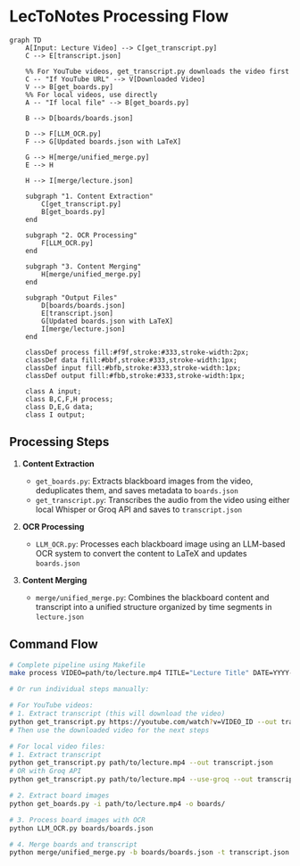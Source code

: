 # LecToNotes Processing Flow

```mermaid
graph TD
    A[Input: Lecture Video] --> C[get_transcript.py]
    C --> E[transcript.json]
    
    %% For YouTube videos, get_transcript.py downloads the video first
    C -- "If YouTube URL" --> V[Downloaded Video]
    V --> B[get_boards.py]
    %% For local videos, use directly
    A -- "If local file" --> B[get_boards.py]
    
    B --> D[boards/boards.json]
    
    D --> F[LLM_OCR.py]
    F --> G[Updated boards.json with LaTeX]
    
    G --> H[merge/unified_merge.py]
    E --> H
    
    H --> I[merge/lecture.json]
    
    subgraph "1. Content Extraction"
        C[get_transcript.py]
        B[get_boards.py]
    end
    
    subgraph "2. OCR Processing"
        F[LLM_OCR.py]
    end
    
    subgraph "3. Content Merging"
        H[merge/unified_merge.py]
    end
    
    subgraph "Output Files"
        D[boards/boards.json]
        E[transcript.json]
        G[Updated boards.json with LaTeX]
        I[merge/lecture.json]
    end
    
    classDef process fill:#f9f,stroke:#333,stroke-width:2px;
    classDef data fill:#bbf,stroke:#333,stroke-width:1px;
    classDef input fill:#bfb,stroke:#333,stroke-width:1px;
    classDef output fill:#fbb,stroke:#333,stroke-width:1px;
    
    class A input;
    class B,C,F,H process;
    class D,E,G data;
    class I output;
```

## Processing Steps

1. **Content Extraction**
   - `get_boards.py`: Extracts blackboard images from the video, deduplicates them, and saves metadata to `boards.json`
   - `get_transcript.py`: Transcribes the audio from the video using either local Whisper or Groq API and saves to `transcript.json`

2. **OCR Processing**
   - `LLM_OCR.py`: Processes each blackboard image using an LLM-based OCR system to convert the content to LaTeX and updates `boards.json`

3. **Content Merging**
   - `merge/unified_merge.py`: Combines the blackboard content and transcript into a unified structure organized by time segments in `lecture.json`

## Command Flow

```bash
# Complete pipeline using Makefile
make process VIDEO=path/to/lecture.mp4 TITLE="Lecture Title" DATE=YYYY-MM-DD

# Or run individual steps manually:

# For YouTube videos:
# 1. Extract transcript (this will download the video)
python get_transcript.py https://youtube.com/watch?v=VIDEO_ID --out transcript.json
# Then use the downloaded video for the next steps

# For local video files:
# 1. Extract transcript
python get_transcript.py path/to/lecture.mp4 --out transcript.json
# OR with Groq API
python get_transcript.py path/to/lecture.mp4 --use-groq --out transcript.json

# 2. Extract board images
python get_boards.py -i path/to/lecture.mp4 -o boards/

# 3. Process board images with OCR
python LLM_OCR.py boards/boards.json

# 4. Merge boards and transcript
python merge/unified_merge.py -b boards/boards.json -t transcript.json -o merge/lecture.json --title "Lecture Title" --date YYYY-MM-DD
```